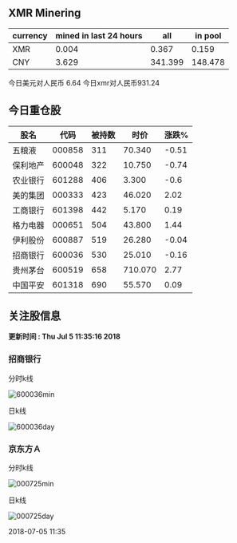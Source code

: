 ## XMR Minering

|currency|mined in last 24 hours|all|in pool|
|---|---|---|---|
|XMR|0.004|0.367|0.159|
|CNY|3.629|341.399|148.478|

今日美元对人民币 6.64	今日xmr对人民币931.24


## 今日重仓股 

|股名|代码|被持数|时价|涨跌%|
|---|---|---|---|---|
|五粮液|000858|311|70.340|-0.51|
|保利地产|600048|322|10.750|-0.74|
|农业银行|601288|406|3.300|-0.6|
|美的集团|000333|423|46.020|2.02|
|工商银行|601398|442|5.170|0.19|
|格力电器|000651|504|43.800|1.44|
|伊利股份|600887|519|26.280|-0.04|
|招商银行|600036|530|25.010|-0.16|
|贵州茅台|600519|658|710.070|2.77|
|中国平安|601318|690|55.570|0.09|

## 关注股信息
**更新时间 : Thu Jul  5 11:35:16 2018**
### 招商银行 
分时k线

![600036min](http://image.sinajs.cn/newchart/min/n/sh600036.gif)

日k线

![600036day](http://image.sinajs.cn/newchart/daily/n/sh600036.gif)

### 京东方Ａ 
分时k线

![000725min](http://image.sinajs.cn/newchart/min/n/sz000725.gif)

日k线

![000725day](http://image.sinajs.cn/newchart/daily/n/sz000725.gif)

2018-07-05 11:35